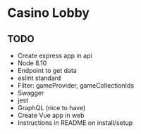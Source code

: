 # Casino Lobby

## TODO

* Create express app in api
* Node 8.10
* Endpoint to get data
* eslint standard
* Filter: gameProvider, gameCollectionIds
* Swagger
* jest
* GraphQL (nice to have)
* Create Vue app in web
* Instructions in README on install/setup
